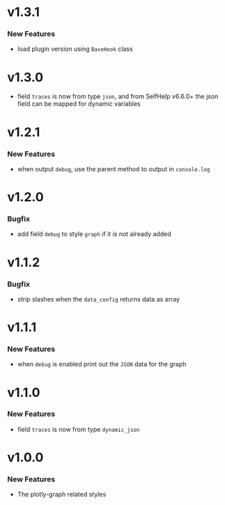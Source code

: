 # v1.3.1
### New Features
 - load plugin version using `BaseHook` class

# v1.3.0
 - field `traces` is now from type `json`, and from SelfHelp v6.6.0+ the json field can be mapped for dynamic variables

# v1.2.1
### New Features
 - when output `debug`, use the parent method to output in `console.log`

# v1.2.0
### Bugfix
 - add field `debug` to style `graph` if it is not already added

# v1.1.2
### Bugfix
 -  strip slashes when the `data_config` returns data as array

# v1.1.1
### New Features
 - when `debug` is enabled print out the `JSON` data for the graph

# v1.1.0
### New Features

 - field `traces` is now from type `dynamic_json`

# v1.0.0

### New Features

 - The plotly-graph related styles
